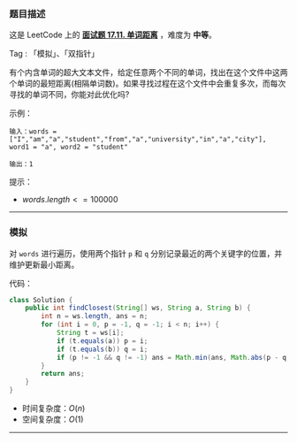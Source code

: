 ### 题目描述

这是 LeetCode 上的 **[面试题 17.11. 单词距离](https://leetcode.cn/problems/find-closest-lcci/solution/by-ac_oier-0hv9/)** ，难度为 **中等**。

Tag : 「模拟」、「双指针」



有个内含单词的超大文本文件，给定任意两个不同的单词，找出在这个文件中这两个单词的最短距离(相隔单词数)。如果寻找过程在这个文件中会重复多次，而每次寻找的单词不同，你能对此优化吗?

示例：
```
输入：words = ["I","am","a","student","from","a","university","in","a","city"], word1 = "a", word2 = "student"

输出：1
```
提示：
* $words.length <= 100000$

---

### 模拟

对 `words` 进行遍历，使用两个指针 `p` 和 `q` 分别记录最近的两个关键字的位置，并维护更新最小距离。

代码：
```Java
class Solution {
    public int findClosest(String[] ws, String a, String b) {
        int n = ws.length, ans = n;
        for (int i = 0, p = -1, q = -1; i < n; i++) {
            String t = ws[i];
            if (t.equals(a)) p = i;
            if (t.equals(b)) q = i;
            if (p != -1 && q != -1) ans = Math.min(ans, Math.abs(p - q));
        }
        return ans;
    }
}
```
* 时间复杂度：$O(n)$
* 空间复杂度：$O(1)$

---



